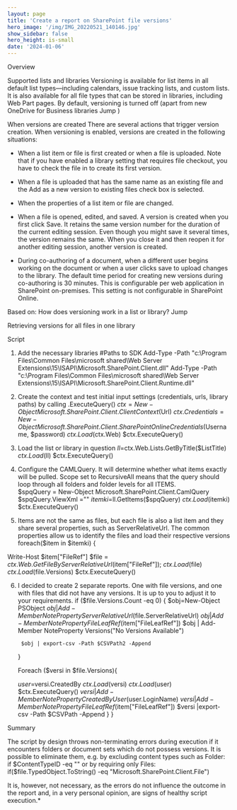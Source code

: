 ```yaml
---
layout: page
title: 'Create a report on SharePoint file versions'
hero_image: '/img/IMG_20220521_140146.jpg'
show_sidebar: false
hero_height: is-small
date: '2024-01-06'
---
```



Overview

Supported lists and libraries
Versioning is available for list items in all default list types—including calendars, issue tracking lists, and custom lists. It is also available for all file types that can be stored in libraries, including Web Part pages. By default, versioning is turned off (apart from new OneDrive for Business libraries  Jump )

When versions are created
There are several actions that trigger version creation. When versioning is enabled, versions are created in the following situations:

* When a list item or file is first created or when a file is uploaded. Note that if you have enabled a library setting that requires file checkout, you have to check the file in to create its first version.

* When a file is uploaded that has the same name as an existing file and the Add as a new version to existing files check box is selected.

* When the properties of a list item or file are changed.

* When a file is opened, edited, and saved. A version is created when you first click Save. It retains the same version number for the duration of the current editing session. Even though you might save it several times, the version remains the same. When you close it and then reopen it for another editing session, another version is created.

* During co-authoring of a document, when a different user begins working on the document or when a user clicks save to upload changes to the library. The default time period for creating new versions during co-authoring is 30 minutes. This is configurable per web application in SharePoint on-premises. This setting is not configurable in SharePoint Online.

Based on: How does versioning work in a list or library? Jump

Retrieving versions for all files in one library

Script

1. Add the necessary libraries
#Paths to SDK
Add-Type -Path "c:\Program Files\Common Files\microsoft shared\Web Server Extensions\15\ISAPI\Microsoft.SharePoint.Client.dll" 
Add-Type -Path "c:\Program Files\Common Files\microsoft shared\Web Server Extensions\15\ISAPI\Microsoft.SharePoint.Client.Runtime.dll" 

2. Create the context and test initial input settings (credentials, urls, library paths) by calling .ExecuteQuery()
$ctx=New-Object Microsoft.SharePoint.Client.ClientContext($Url)
$ctx.Credentials = New-Object Microsoft.SharePoint.Client.SharePointOnlineCredentials($Username, $password)
$ctx.Load($ctx.Web)
$ctx.ExecuteQuery()

3. Load the list or library in question
$ll=$ctx.Web.Lists.GetByTitle($ListTitle)
$ctx.Load($ll)
$ctx.ExecuteQuery()

4. Configure the CAMLQuery. It will determine whether what items exactly will be pulled. Scope set to RecursiveAll means that the query should loop through all folders and folder levels for all ITEMS.  
$spqQuery = New-Object Microsoft.SharePoint.Client.CamlQuery
$spqQuery.ViewXml ="<View Scope='RecursiveAll' />"
$itemki=$ll.GetItems($spqQuery)
$ctx.Load($itemki)
$ctx.ExecuteQuery()

5. Items are not the same as files, but each file is also a list item and they share several properties, such as ServerRelativeUrl. The common properties allow us to identify the files and load their respective versions 
foreach($item in $itemki)
 {
 
 Write-Host $item["FileRef"]
 $file =
       $ctx.Web.GetFileByServerRelativeUrl($item["FileRef"]);
       $ctx.Load($file)
       $ctx.Load($file.Versions)
       $ctx.ExecuteQuery()

6. I decided to create 2 separate reports. One with file versions, and one with files that did not have any versions. It is up to you to adjust it to your requirements.
    if ($file.Versions.Count -eq 0)
      {
        $obj=New-Object PSObject
        $obj | Add-Member NoteProperty ServerRelativeUrl($file.ServerRelativeUrl)
        $obj | Add-Member NoteProperty FileLeafRef($item["FileLeafRef"])
        $obj | Add-Member NoteProperty Versions("No Versions Available")
 
        $obj | export-csv -Path $CSVPath2 -Append
      }
 
 
      Foreach ($versi in $file.Versions){
 
      $user=$versi.CreatedBy
      $ctx.Load($versi)
      $ctx.Load($user)
      $ctx.ExecuteQuery()
      $versi | Add-Member NoteProperty CreatedByUser($user.LoginName)
      $versi | Add-Member NoteProperty FileLeafRef($item["FileLeafRef"])
       $versi |export-csv -Path $CSVPath -Append
                  }
}

Summary

The script by design throws non-terminating errors during execution if it encounters folders or document sets which do not possess versions. It is possible to eliminate them, e.g. by excluding content types such as Folder:
if $ContentTypeID -eq ""
or by requiring only Files:
if($file.TypedObject.ToString() -eq "Microsoft.SharePoint.Client.File")

It is, however, not necessary, as the errors do not influence the outcome in the report and, in a very personal opinion, are signs of healthy script execution.* 

